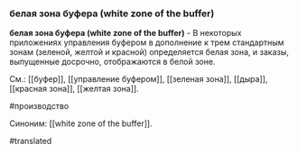 ### белая зона буфера (white zone of the buffer)

**белая зона буфера (white zone of the buffer)** - В некоторых приложениях управления буфером в дополнение к трем стандартным зонам (зеленой, желтой и красной) определяется белая зона, и заказы, выпущенные досрочно, отображаются в белой зоне.

См.: [[буфер]], [[управление буфером]], [[зеленая зона]], [[дыра]], [[красная зона]], [[желтая зона]].

#производство

Синоним: [[white zone of the buffer]].

#translated
